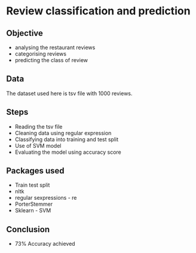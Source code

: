 # Review classification and prediction
## Objective
* analysing the restaurant reviews
* categorising reviews 
* predicting the class of review
## Data 
The dataset used here is tsv file with 1000 reviews.
## Steps
* Reading the tsv file
* Cleaning data using regular expression
* Classifying data into training and test split
* Use of SVM model
* Evaluating the model using accuracy score
## Packages used
* Train test split
* nltk
* regular sexpressions - re
* PorterStemmer
* Sklearn - SVM
## Conclusion
* 73% Accuracy achieved 
